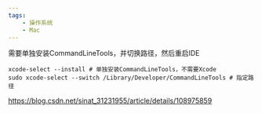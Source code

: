 ```yaml
---
tags:
    - 操作系统
    - Mac
---
```


需要单独安装CommandLineTools，并切换路径，然后重启IDE

```
xcode-select --install # 单独安装CommandLineTools，不需要Xcode
sudo xcode-select --switch /Library/Developer/CommandLineTools # 指定路径
```



https://blog.csdn.net/sinat_31231955/article/details/108975859


